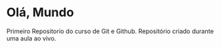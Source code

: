 # Olá, Mundo
 Primeiro Repositorio do curso de Git e Github.
Repositório criado durante uma aula ao vivo.